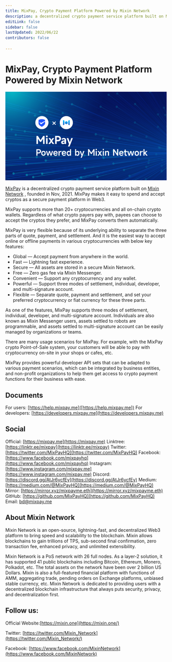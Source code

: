 ```yaml
---
title: MixPay, Crypto Payment Platform Powered by Mixin Network
description: a decentralized crypto payment service platform built on Mixin Network. MixPay makes it easy to spend and accept cryptos as a secure payment platform in Web3. MixPay supports three modes of settlement, individual, developer, and multi-signature account.
editLink: false
sidebar: false
lastUpdated: 2022/06/22
contributors: false

---
```


# MixPay, Crypto Payment Platform Powered by Mixin Network

![mixpay](./mixpay.png)

[MixPay](https://mixpay.me/) is a decentralized crypto payment service platform built on [Mixin Network](https://mixin.one/) , founded in Nov, 2021. MixPay makes it easy to spend and accept cryptos as a secure payment platform in Web3.

MixPay supports more than 20+ cryptocurrencies and all on-chain crypto wallets. Regardless of what crypto payers pay with, payees can choose to accept the cryptos they prefer, and MixPay converts them automatically.

MixPay is very flexible because of its underlying ability to separate the three parts of quote, payment, and settlement. And it is the easiest way to accept online or offline payments in various cryptocurrencies with below key features:

- Global — Accept payment from anywhere in the world.
- Fast — Lightning fast experience.
- Secure — All assets are stored in a secure Mixin Network.
- Free — Zero gas fee via Mixin Messenger.
- Convenient — Support any cryptocurrency and any wallet.
- Powerful — Support three modes of settlement, individual, developer, and multi-signature account.
- Flexible — Separate quote, payment and settlement, and set your preferred cryptocurrency or fiat currency for these three parts.

As one of the features, MixPay supports three modes of settlement, individual, developer, and multi-signature account. Individuals are also known as Mixin Messenger users, assets settled to robots are programmable, and assets settled to multi-signature account can be easily managed by organizations or teams.

There are many usage scenarios for MixPay. For example, with the MixPay crypto Point-of-Sale system, your customers will be able to pay with cryptocurrency on-site in your shops or cafes, etc.

MixPay provides powerful developer API sets that can be adapted to various payment scenarios, which can be integrated by business entities, and non-profit organizations to help them get access to crypto payment functions for their business with ease.

## Documents
For users: [https://help.mixpay.me]([https://help.mixpay.me])
For developers: [https://developers.mixpay.me](https://developers.mixpay.me)

## Social
Official: [https://mixpay.me](https://mixpay.me)
Linktree: [https://linktr.ee/mixpay](https://linktr.ee/mixpay)
Twitter: [https://twitter.com/MixPayHQ](https://twitter.com/MixPayHQ)
Facebook: [https://www.facebook.com/mixpayhq](https://www.facebook.com/mixpayhq)
Instagram: [https://www.instagram.com/mixpay.me](https://www.instagram.com/mixpay.me)
Discord: [https://discord.gg/AtJr6ycfEy](https://discord.gg/AtJr6ycfEy)
Medium: [https://medium.com/@MixPayHQ](https://medium.com/@MixPayHQ)
Mirror: [https://mirror.xyz/mixpayme.eth](https://mirror.xyz/mixpayme.eth)
GitHub: [https://github.com/MixPayHQ](https://github.com/MixPayHQ)
Email: bd@mixpay.me

## About Mixin Network

Mixin Network is an open-source, lightning-fast, and decentralized Web3 platform to bring speed and scalability to the blockchain. Mixin allows blockchains to gain trillions of TPS, sub-second final confirmation, zero transaction fee, enhanced privacy, and unlimited extensibility.

Mixin Network is a PoS network with 26 full nodes. As a layer-2 solution, it has supported 41 public blockchains including Bitcoin, Ethereum, Monero, Polkadot, etc. The total assets on the network have been over 2 billion US Dollars. Mixin is also a full-featured financial platform with functions of AMM, aggregating trade, pending orders on Exchange platforms, unbiased stable currency, etc. Mixin Network is dedicated to providing users with a decentralized blockchain infrastructure that always puts security, privacy, and decentralization first.

## Follow us:

Official Website:[https://mixin.one](https://mixin.one/)

Twitter: [https://twitter.com/Mixin_Network](https://twitter.com/Mixin_Network/)

Facebook: [https://www.facebook.com/MixinNetwork](https://www.facebook.com/MixinNetwork)
